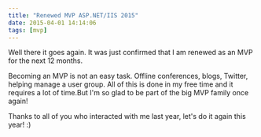 ```yaml
---
title: "Renewed MVP ASP.NET/IIS 2015"
date: 2015-04-01 14:14:06
tags: [mvp]
---
```


Well there it goes again. It was just confirmed that I am renewed as an MVP for the next 12 months.

Becoming an MVP is not an easy task. Offline conferences, blogs, Twitter, helping manage a user group. All of this is done in my free time and it requires a lot of time.But I'm so glad to be part of the big MVP family once again!

Thanks to all of you who interacted with me last year, let's do it again this year! :)

